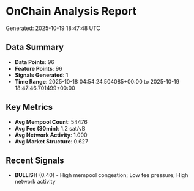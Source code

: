 # OnChain Analysis Report
Generated: 2025-10-19 18:47:48 UTC

## Data Summary
- **Data Points**: 96
- **Feature Points**: 96
- **Signals Generated**: 1
- **Time Range**: 2025-10-18 04:54:24.504085+00:00 to 2025-10-19 18:47:46.701499+00:00

## Key Metrics
- **Avg Mempool Count**: 54476
- **Avg Fee (30min)**: 1.2 sat/vB
- **Avg Network Activity**: 1.000
- **Avg Market Structure**: 0.627

## Recent Signals
- **BULLISH** (0.40) - High mempool congestion; Low fee pressure; High network activity
